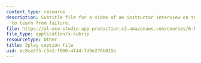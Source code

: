 ```yaml
---
content_type: resource
description: Subtitle file for a video of an instructor interview on teaching students
  to learn from failure.
file: https://ol-ocw-studio-app-production.s3.amazonaws.com/courses/6-811-principles-and-practice-of-assistive-technology-fall-2014/ec8ce3f5c5a1f9004f447d9e270b815b_UswuSLKQVK4.srt
file_type: application/x-subrip
resourcetype: Other
title: 3play caption file
uid: ec8ce3f5-c5a1-f900-4f44-7d9e270b815b
---
```

